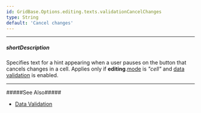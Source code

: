 ```yaml
---
id: GridBase.Options.editing.texts.validationCancelChanges
type: String
default: 'Cancel changes'
---
```

---
##### shortDescription
Specifies text for a hint appearing when a user pauses on the button that cancels changes in a cell. Applies only if **editing**.[mode]({basewidgetpath}/Configuration/editing/#mode) is *"cell"* and [data validation]({basewidgetpath}/Configuration/columns/#validationRules/) is enabled.

---
#####See Also#####
- [Data Validation](/Documentation/Guide/Widgets/Common/UI_Widgets/Data_Validation/)
